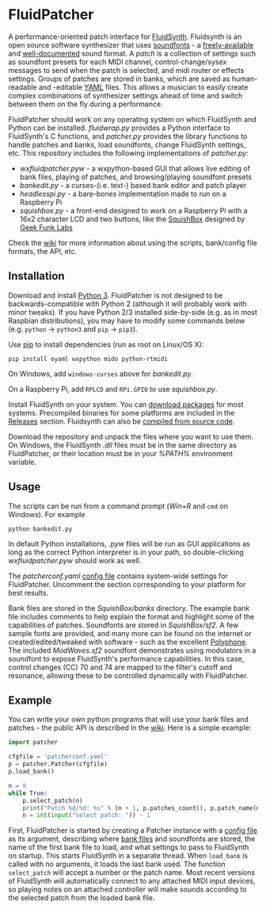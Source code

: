 # FluidPatcher
 A performance-oriented patch interface for [FluidSynth](http://www.fluidsynth.org). Fluidsynth is an open source software synthesizer that uses [soundfonts](https://en.wikipedia.org/wiki/SoundFont) - a [freely-available](https://duckduckgo.com/?q=free+soundfonts) and [well-documented](http://www.synthfont.com/sfspec24.pdf) sound format. A *patch* is a collection of settings such as soundfont presets for each MIDI channel, control-change/sysex messages to send when the patch is selected, and midi router or effects settings. Groups of patches are stored in banks, which are saved as human-readable and -editable [YAML](https://yaml.org/) files. This allows a musician to easily create complex combinations of synthesizer settings ahead of time and switch between them on the fly during a performance.

FluidPatcher should work on any operating system on which FluidSynth and Python can be installed. *fluidwrap.py* provides a Python interface to FluidSynth's C functions, and *patcher.py* provides the library functions to handle patches and banks, load soundfonts, change FluidSynth settings, etc. This repository includes the following implementations of *patcher.py*:
- *wxfluidpatcher.pyw* - a wxpython-based GUI that allows live editing of bank files, playing of patches, and browsing/playing soundfont presets
- *bankedit.py* - a curses-(i.e. text-) based bank editor and patch player
- *headlesspi.py* - a bare-bones implementation made to run on a Raspberry Pi
- *squishbox.py* - a front-end designed to work on a Raspberry Pi with a 16x2 character LCD and two buttons, like the [SquishBox](https://www.tindie.com/products/albedozero/squishbox) designed by [Geek Funk Labs](https://geekfunklabs.com/hardware/)

Check the [wiki](https://github.com/albedozero/fluidpatcher/wiki) for more information about using the scripts, bank/config file formats, the API, etc.

## Installation
Download and install [Python 3](https://python.org). FluidPatcher is not designed to be backwards-compatible with Python 2 (although it will probably work with minor tweaks). If you have Python 2/3 installed side-by-side (e.g. as in most Raspbian distributions), you may have to modify some commands below (e.g. `python` -> `python3` and `pip` -> `pip3`).

Use [pip](http://packaging.python.org/key_projects/#pip) to install dependencies (run as root on Linux/OS X):
```
pip install oyaml wxpython mido python-rtmidi
```
On Windows, add `windows-curses` above for *bankedit.py*.

On a Raspberry Pi, add `RPLCD` and `RPi.GPIO` to use *squishbox.py*.

Install FluidSynth on your system. You can [download packages](https://github.com/FluidSynth/fluidsynth/wiki/Download) for most systems. Precompiled binaries for some platforms are included in the [Releases](https://github.com/albedozero/fluidpatcher/releases) section. Fluidsynth can also be [compiled from source code](https://github.com/FluidSynth/fluidsynth/wiki/BuildingWithCMake).

Download the repository and unpack the files where you want to use them. On Windows, the FluidSynth *.dll* files must be in the same directory as FluidPatcher, or their location must be in your *%PATH%* environment variable.

## Usage
The scripts can be run from a command prompt (*Win+R* and `cmd` on Windows). For example
```
python bankedit.py
```
In default Python installations, *.pyw* files will be run as GUI applications as long as the correct Python interpreter is in your path, so double-clicking *wxfluidpatcher.pyw* should work as well.

The *patcherconf.yaml* [config file](https://github.com/albedozero/fluidpatcher/wiki/Config-Files) contains system-wide settings for FluidPatcher. Uncomment the section corresponding to your platform for best results.

Bank files are stored in the *SquishBox/banks* directory. The example bank file includes comments to help explain the format and highlight some of the capabilities of patches. Soundfonts are stored in *SquishBox/sf2*. A few sample fonts are provided, and many more can be found on the internet or created/edited/tweaked with software - such as the excellent [Polyphone](https://www.polyphone-soundfonts.com/). The included *ModWaves.sf2* soundfont demonstrates using modulators in a soundfont to expose FluidSynth's performance capabilities. In this case, control changes (CC) 70 and 74 are mapped to the filter's cutoff and resonance, allowing these to be controlled dynamically with FluidPatcher.


## Example
You can write your own python programs that will use your bank files and patches - the public API is described in the [wiki](https://github.com/albedozero/fluidpatcher/wiki). Here is a simple example:

```python
import patcher

cfgfile = 'patcherconf.yaml'
p = patcher.Patcher(cfgfile)
p.load_bank()

n = 0
while True:
    p.select_patch(n)
    print("Patch %d/%d: %s" % (n + 1, p.patches_count(), p.patch_name(n)))
    n = int(input("select patch: ")) - 1
```
First, FluidPatcher is started by creating a Patcher instance with a [config file](Config-Files) as its argument, describing where [bank files](Bank-Files) and soundfonts are stored, the name of the first bank file to load, and what settings to pass to FluidSynth on startup. This starts FluidSynth in a separate thread. When `load_bank` is called with no arguments, it loads the last bank used. The function `select_patch` will accept a number or the patch name. Most recent versions of FluidSynth will automatically connect to any attached MIDI input devices, so playing notes on an attached controller will make sounds according to the selected patch from the loaded bank file.
